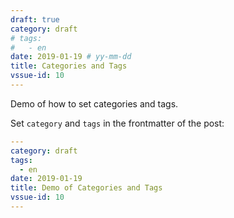 ```yaml
---
draft: true
category: draft
# tags:
#   - en
date: 2019-01-19 # yy-mm-dd
title: Categories and Tags
vssue-id: 10
---
```


Demo of how to set categories and tags.

<!-- more -->

Set `category` and `tags` in the frontmatter of the post:

```yaml {2-4}
---
category: draft
tags:
  - en
date: 2019-01-19
title: Demo of Categories and Tags
vssue-id: 10
---
```

